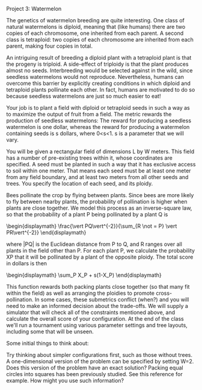 Project 3: Watermelon

The genetics of watermelon breeding are quite interesting. One class of natural watermelons is diploid, meaning that (like humans) there are two copies of each chromosome, one inherited from each parent. A second class is tetraploid: two copies of each chromosome are inherited from each parent, making four copies in total.

An intriguing result of breeding a diploid plant with a tetraploid plant is that the progeny is triploid. A side-effect of triploidy is that the plant produces almost no seeds. Interbreeding would be selected against in the wild, since seedless watermelons would not reproduce. Nevertheless, humans can overcome this barrier by explicitly creating conditions in which diploid and tetraploid plants pollinate each other. In fact, humans are motivated to do so because seedless watermelons are just so much easier to eat!

Your job is to plant a field with diploid or tetraploid seeds in such a way as to maximize the output of fruit from a field. The metric rewards the production of seedless watermelons: The reward for producing a seedless watermelon is one dollar, whereas the reward for producing a watermelon containing seeds is s dollars, where 0<s<1. s is a parameter that we will vary.

You will be given a rectangular field of dimensions L by W meters. This field has a number of pre-existing trees within it, whose coordinates are specified. A seed must be planted in such a way that it has exclusive access to soil within one meter. That means each seed must be at least one meter from any field boundary, and at least two meters from all other seeds and trees. You specify the location of each seed, and its ploidy.

Bees pollinate the crop by flying between plants. Since bees are more likely to fly between nearby plants, the probability of pollination is higher when plants are close together. We model this process as an inverse-square law, so that the probability of a plant P being pollinated by a plant Q is 

\begin{displaymath}
\frac{\vert PQ\vert^{-2}}{\sum_{R \not = P} \vert PR\vert^{-2}}
\end{displaymath}

where |PQ| is the Euclidean distance from P to Q, and R ranges over all plants in the field other than P.
For each plant P, we calculate the probability XP that it will be pollinated by a plant of the opposite ploidy. The total score in dollars is then 

\begin{displaymath}
\sum_P X_P + s(1-X_P)
\end{displaymath}

This function rewards both packing plants close together (so that many fit within the field) as well as arranging the ploidies to promote cross-pollination. In some cases, these submetrics conflict (when?) and you will need to make an informed decision about the trade-offs.
We will supply a simulator that will check all of the constraints mentioned above, and calculate the overall score of your configuration. At the end of the class we'll run a tournament using various parameter settings and tree layouts, including some that will be unseen.

Some initial things to think about:

Try thinking about simpler configurations first, such as those without trees.
A one-dimensional version of the problem can be specified by setting W=2. Does this version of the problem have an exact solution?
Packing equal circles into squares has been previously studied. See this reference for example. How might you use such information?
